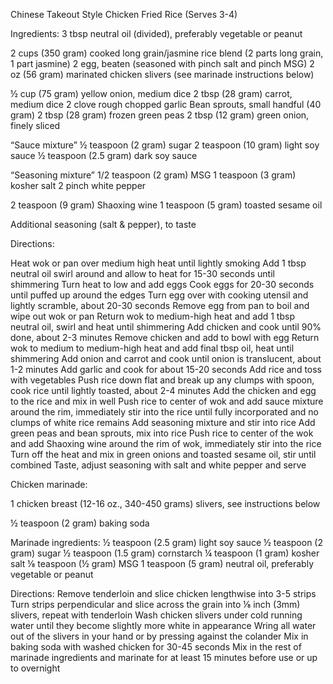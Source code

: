 

Chinese Takeout Style Chicken Fried Rice
(Serves 3-4)

Ingredients:
3 tbsp neutral oil (divided), preferably vegetable or peanut

2 cups (350 gram) cooked long grain/jasmine rice blend (2 parts long grain, 1 part jasmine)
2 egg, beaten (seasoned with pinch salt and pinch MSG)
2 oz (56 gram) marinated chicken slivers (see marinade instructions below)

½ cup (75 gram) yellow onion, medium dice 
2 tbsp (28 gram) carrot, medium dice
2 clove rough chopped garlic
Bean sprouts, small handful (40 gram)
2 tbsp (28 gram) frozen green peas
2 tbsp (12 gram) green onion, finely sliced

“Sauce mixture”
½ teaspoon (2 gram) sugar 
2 teaspoon (10 gram) light soy sauce
½ teaspoon (2.5 gram) dark soy sauce

“Seasoning mixture”
1/2 teaspoon (2 gram) MSG
1 teaspoon (3 gram) kosher salt
2 pinch white pepper

2 teaspoon (9 gram) Shaoxing wine
1 teaspoon (5 gram) toasted sesame oil

Additional seasoning (salt & pepper), to taste

Directions:

Heat wok or pan over medium high heat until lightly smoking
Add 1 tbsp neutral oil swirl around and allow to heat for 15-30 seconds until shimmering
Turn heat to low and add eggs
Cook eggs for 20-30 seconds until puffed up around the edges
Turn egg over with cooking utensil and lightly scramble, about 20-30 seconds 
Remove egg from pan to boil and wipe out wok or pan
Return wok to medium-high heat and add 1 tbsp neutral oil, swirl and heat until shimmering
Add chicken and cook until 90% done, about 2-3 minutes
Remove chicken and add to bowl with egg
Return wok to medium to medium-high heat and add final tbsp oil, heat until shimmering
Add onion and carrot and cook until onion is translucent, about 1-2 minutes
Add garlic and cook for about 15-20 seconds
Add rice and toss with vegetables
Push rice down flat and break up any clumps with spoon, cook rice until lightly toasted, about 2-4 minutes
Add the chicken and egg to the rice and mix in well
Push rice to center of wok and add sauce mixture around the rim, immediately stir into the rice until fully incorporated and no clumps of white rice remains
Add seasoning mixture and stir into rice 
Add green peas and bean sprouts, mix into rice
Push rice to center of the wok and add Shaoxing wine around the rim of wok, immediately stir into the rice
Turn off the heat and mix in green onions and toasted sesame oil, stir until combined
Taste, adjust seasoning with salt and white pepper and serve

Chicken marinade:

1 chicken breast (12-16 oz., 340-450 grams) slivers, see instructions below

½ teaspoon (2 gram) baking soda

Marinade ingredients:
½ teaspoon (2.5 gram) light soy sauce 
½ teaspoon (2 gram) sugar
½ teaspoon (1.5 gram) cornstarch
¼ teaspoon (1 gram) kosher salt
⅛ teaspoon (½ gram) MSG
1 teaspoon (5 gram) neutral oil, preferably vegetable or peanut

Directions:
Remove tenderloin and slice chicken lengthwise into 3-5 strips
Turn strips perpendicular and slice across the grain into ⅛ inch (3mm) slivers, repeat with tenderloin
Wash chicken slivers under cold running water until they become slightly more white in appearance
Wring all water out of the slivers in your hand or by pressing against the colander
Mix in baking soda with washed chicken for 30-45 seconds
Mix in the rest of marinade ingredients and marinate for at least 15 minutes before use or up to overnight

